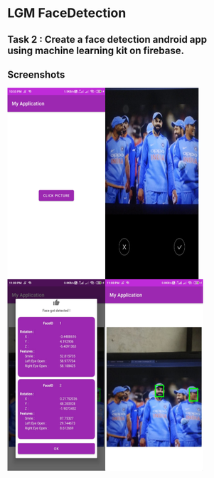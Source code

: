 # LGM FaceDetection

## Task 2 : Create a face detection android app using machine learning kit on firebase.

## Screenshots
<img src="https://github.com/AbhishekKandalkar123/FaceDetection/blob/master/Screenshots/WhatsApp%20Image%202022-03-28%20at%2011.02.16%20PM%20(1).jpeg" height=430 width=220 align="left">
<img src="https://github.com/AbhishekKandalkar123/FaceDetection/blob/master/Screenshots/WhatsApp%20Image%202022-03-28%20at%2011.02.15%20PM%20(2).jpeg" height=430 width=210 align="left">
<img src="https://github.com/AbhishekKandalkar123/FaceDetection/blob/master/Screenshots/WhatsApp%20Image%202022-03-28%20at%2011.02.15%20PM%20(1).jpeg" height=430 width=220 align="left">
<img src="https://github.com/AbhishekKandalkar123/FaceDetection/blob/master/Screenshots/WhatsApp%20Image%202022-03-28%20at%2011.02.15%20PM.jpeg" height=430 
width=220 align="left">

